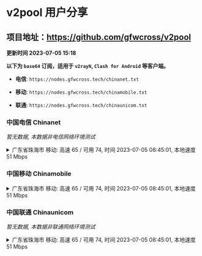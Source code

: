 # v2pool 用户分享
## 项目地址：<https://github.com/gfwcross/v2pool>
**更新时间 2023-07-05 15:18**


**以下为 `base64` 订阅，适用于 `v2rayN`, `Clash for Android` 等客户端。**

- **电信**: `https://nodes.gfwcross.tech/chinanet.txt`

- **移动**: `https://nodes.gfwcross.tech/chinamobile.txt`

- **联通**: `https://nodes.gfwcross.tech/chinaunicom.txt`


### 中国电信 Chinanet
<i>暂无数据, 本数据非电信网络环境测试</i>
<details><summary>广东省珠海市 移动: 高速 65 / 可用 74, 时间 2023-07-05 08:45:01, 本地速度 51 Mbps</summary><p>可用节点订阅：https://transfer.sh/W99Ppekofi/running.txt<br>高速节点订阅：https://transfer.sh/DnEmQ8Glxg/good.txt<br>低延迟节点订阅：https://transfer.sh/55EyPmmM5x/low_delay.txt</p></details>
<p></p>

### 中国移动 Chinamobile
<details><summary>广东省珠海市 移动: 高速 65 / 可用 74, 时间 2023-07-05 08:45:01, 本地速度 51 Mbps</summary><p>可用节点订阅：https://transfer.sh/W99Ppekofi/running.txt<br>高速节点订阅：https://transfer.sh/DnEmQ8Glxg/good.txt<br>低延迟节点订阅：https://transfer.sh/55EyPmmM5x/low_delay.txt</p></details>
<p></p>

### 中国联通 Chinaunicom
<i>暂无数据, 本数据非联通网络环境测试</i>
<details><summary>广东省珠海市 移动: 高速 65 / 可用 74, 时间 2023-07-05 08:45:01, 本地速度 51 Mbps</summary><p>可用节点订阅：https://transfer.sh/W99Ppekofi/running.txt<br>高速节点订阅：https://transfer.sh/DnEmQ8Glxg/good.txt<br>低延迟节点订阅：https://transfer.sh/55EyPmmM5x/low_delay.txt</p></details>
<p></p>